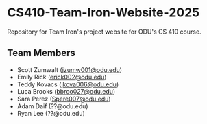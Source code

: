 # CS410-Team-Iron-Website-2025
Repository for Team Iron's project website for ODU's CS 410 course.

## Team Members

- Scott Zumwalt (jzumw001@odu.edu)
- Emily Rick (erick002@odu.edu)
- Teddy Kovacs (jkova006@odu.edu)
- Luca Brooks (bbroo027@odu.edu)
- Sara Perez (Spere007@odu.edu)
- Adam Daif (??@odu.edu)
- Ryan Lee (??@odu.edu)

